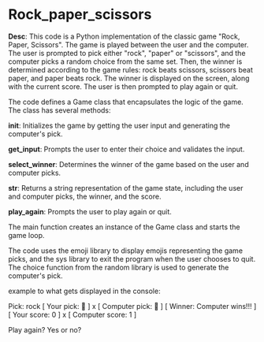 # Rock_paper_scissors

**Desc**: This code is a Python implementation of the classic game "Rock, Paper, Scissors". The game is played between the user and the computer. The user is prompted to pick either "rock", "paper" or "scissors", and the computer picks a random choice from the same set. Then, the winner is determined according to the game rules: rock beats scissors, scissors beat paper, and paper beats rock. The winner is displayed on the screen, along with the current score. The user is then prompted to play again or quit.


The code defines a Game class that encapsulates the logic of the game. The class has several methods:

  **__init__**: Initializes the game by getting the user input and generating the computer's pick.

  **get_input**: Prompts the user to enter their choice and validates the input.

  **select_winner**: Determines the winner of the game based on the user and computer picks.

  **__str__**: Returns a string representation of the game state, including the user and computer picks, the winner, and the score.

  **play_again**: Prompts the user to play again or quit.

  The main function creates an instance of the Game class and starts the game loop.

  The code uses the emoji library to display emojis representing the game picks, and the sys library to exit the program when the user chooses to quit. The choice function from the random library is used to generate the computer's pick.


example to what gets displayed in the console: 

Pick: rock
[ Your pick: 🧱 ]  x  [ Computer pick: 📄 ]
[ Winner: Computer wins!!! ]
[ Your score: 0 ]  x  [ Computer score: 1 ]

Play again?
Yes or no?
